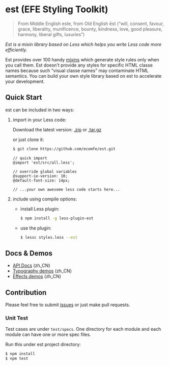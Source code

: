 est (EFE Styling Toolkit)
===

> From Middle English este, from Old English ēst (“will, consent, favour, grace, liberality, munificence, bounty, kindness, love, good pleasure, harmony, liberal gifts, luxuries”)

*Est is a mixin library based on Less which helps you write Less code more efficiently.*

Est provides over 100 handy [mixins](http://lesscss.org/features/#mixins-feature) which generate style rules only when you call them. Est doesn't provide any styles for specific HTML classe names because such “visual classe names” may contaminate HTML semantics. You can build your own style library based on est to accelerate your development.


## Quick Start

est can be included in two ways:

1. import in your Less code:

    Download the latest version:
    [.zip](https://github.com/ecomfe/est/archive/master.zip) or [.tar.gz](https://github.com/ecomfe/est/archive/master.tar.gz)

    or just clone it:

    ```bash
    $ git clone https://github.com/ecomfe/est.git
    ```

    ```less
    // quick import
    @import 'est/src/all.less';

    // override global variables
    @support-ie-version: 10;
    @default-font-size: 14px;

    // ...your own awesome less code starts here...
    ```

2. include using compile options:

    * install Less plugin:

        ```bash
        $ npm install -g less-plugin-est
        ```

    * use the plugin:

        ```bash
        $ lessc styles.less --est
        ```


## Docs & Demos

* [API Docs](http://ecomfe.github.io/est/) (zh_CN)
* [Typography demos](http://ecomfe.github.io/est/example/typography.html) (zh_CN)
* [Effects demos](http://ecomfe.github.io/est/example/effects.html) (zh_CN)


## Contribution

Please feel free to submit [issues](https://github.com/ecomfe/est/issues) or just make pull requests.

### Unit Test

Test cases are under `test/specs`. One directory for each module and each module can have one or more spec files.

Run this under est project directory:

```bash
$ npm install
$ npm test
```
